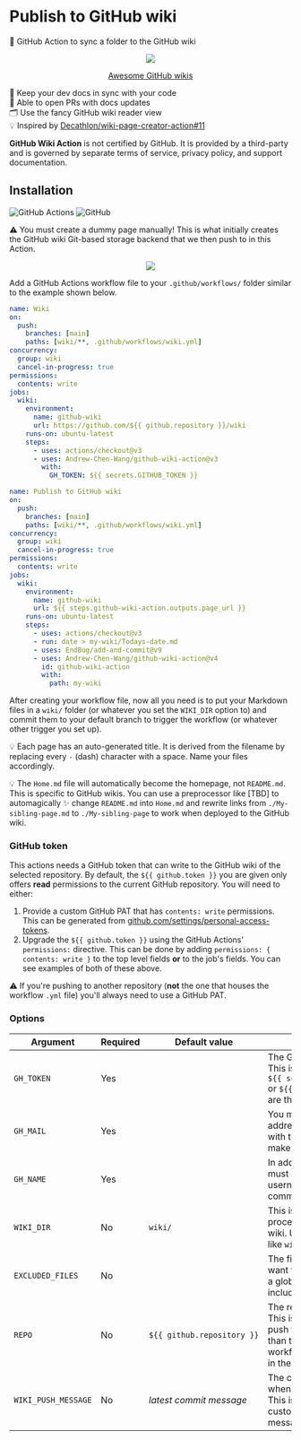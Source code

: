 # Publish to GitHub wiki

📖 GitHub Action to sync a folder to the GitHub wiki

<div align="center">

![](https://user-images.githubusercontent.com/61068799/210448771-8926fa1d-eabb-4d92-8fa0-56468c05f3b2.png)

<!-- FUTURE: Add more links here like "🆕 v4" or "Real-world workflow" -->

[Awesome GitHub wikis](https://github.com/MyHoneyBadger/awesome-github-wiki)

</div>

<!-- FUTURE: Add "📕 Utilizes `git subtree` to preserve commit history" -->

📂 Keep your dev docs in sync with your code \
🔁 Able to open PRs with docs updates \
🗂️ Use the fancy GitHub wiki reader view \
💡 Inspired by [Decathlon/wiki-page-creator-action#11]

**GitHub Wiki Action** is not certified by GitHub. It is provided by a
third-party and is governed by separate terms of service, privacy policy, and
support documentation.

## Installation

![GitHub Actions](https://img.shields.io/static/v1?style=for-the-badge&message=GitHub+Actions&color=2088FF&logo=GitHub+Actions&logoColor=FFFFFF&label=)
![GitHub](https://img.shields.io/static/v1?style=for-the-badge&message=GitHub&color=181717&logo=GitHub&logoColor=FFFFFF&label=)

⚠️ You must create a dummy page manually! This is what initially creates the
GitHub wiki Git-based storage backend that we then push to in this Action.

<div align="center">

![](https://user-images.githubusercontent.com/61068799/224426115-98106d72-6323-4101-8d08-f349af3fcc03.png)

</div>

Add a GitHub Actions workflow file to your `.github/workflows/` folder similar
to the example shown below.

<!-- FUTURE: Change this to be as simple as possible (all defaults) -->

```yml
name: Wiki
on:
  push:
    branches: [main]
    paths: [wiki/**, .github/workflows/wiki.yml]
concurrency:
  group: wiki
  cancel-in-progress: true
permissions:
  contents: write
jobs:
  wiki:
    environment:
      name: github-wiki
      url: https://github.com/${{ github.repository }}/wiki
    runs-on: ubuntu-latest
    steps:
      - uses: actions/checkout@v3
      - uses: Andrew-Chen-Wang/github-wiki-action@v3
        with:
          GH_TOKEN: ${{ secrets.GITHUB_TOKEN }}
```

<!--
FUTURE: Add this paragraph:

⚠️ Make sure that any changes made to the Markdown files in the GitHub Action
_are also committed_! This GitHub Action uses `git subtree` which takes the
state of the latest Git commit, not the current state of the working directory.
You can use [EndBug/add-and-commit] or `git add -A` and
`git commit --amend --no-edit` to commit changes inside your workflow.

-->

```yml
name: Publish to GitHub wiki
on:
  push:
    branches: [main]
    paths: [wiki/**, .github/workflows/wiki.yml]
concurrency:
  group: wiki
  cancel-in-progress: true
permissions:
  contents: write
jobs:
  wiki:
    environment:
      name: github-wiki
      url: ${{ steps.github-wiki-action.outputs.page_url }}
    runs-on: ubuntu-latest
    steps:
      - uses: actions/checkout@v3
      - run: date > my-wiki/Todays-date.md
      - uses: EndBug/add-and-commit@v9
      - uses: Andrew-Chen-Wang/github-wiki-action@v4
        id: github-wiki-action
        with:
          path: my-wiki
```

<!-- FUTURE: Change this to `path` instead of `WIKI_DIR` -->

After creating your workflow file, now all you need is to put your Markdown
files in a `wiki/` folder (or whatever you set the `WIKI_DIR` option to) and
commit them to your default branch to trigger the workflow (or whatever other
trigger you set up).

💡 Each page has an auto-generated title. It is derived from the filename by
replacing every `-` (dash) character with a space. Name your files accordingly.

💡 The `Home.md` file will automatically become the homepage, not `README.md`.
This is specific to GitHub wikis. You can use a preprocessor like [TBD] to
automagically ✨ change `README.md` into `Home.md` and rewrite links from
`./My-sibling-page.md` to `./My-sibling-page` to work when deployed to the
GitHub wiki.

### GitHub token

This actions needs a GitHub token that can write to the GitHub wiki of the
selected repository. By default, the `${{ github.token }}` you are given only
offers **read** permissions to the current GitHub repository. You will need to
either:

1. Provide a custom GitHub PAT that has `contents: write` permissions. This can
   be generated from [github.com/settings/personal-access-tokens].
2. Upgrade the `${{ github.token }}` using the GitHub Actions' `permissions:`
   directive. This can be done by adding `permissions: { contents: write }` to
   the top level fields **or** to the job's fields. You can see examples of both
   of these above.

⚠️ If you're pushing to another repository (**not** the one that houses the
workflow `.yml` file) you'll always need to use a GitHub PAT.

### Options

<!--
NOTE: We are using a literal <table> element here instead of a Markdown table to
give us more control over the in-source width of the text. If we did each of the
rows in one line, each line would be like 200+ characters long. This is not
ideal for readability. We also use &nbsp; a lot to make sure that the spaces
aren't turned into line breaks when rendered.
-->

<table>
  <thead>
    <tr>
      <th>Argument</th>
      <th>Required</th>
      <th>Default&nbsp;value</th>
      <th>Description</th>
    </tr>
  </thead>
  <tbody>
    <tr>
      <td><code>GH_TOKEN</code></td>
      <td>Yes</td>
      <td></td>
      <td>
        The GitHub API token to use. This is usually
        <code>${{&nbsp;secrets.GITHUB_TOKEN&nbsp;}}</code> or
        <code>${{&nbsp;github.token&nbsp;}}</code> (they are the same).
      </td>
    </tr>
    <tr>
      <td><code>GH_MAIL</code></td>
      <td>Yes</td>
      <td></td>
      <td>
        You must specify an email address to be associated with the commit that
        we make to the wiki.
      </td>
    </tr>
    <tr>
      <td><code>GH_NAME</code></td>
      <td>Yes</td>
      <td></td>
      <td>
        In addition to an email, you must also specify a username to tie to the
        commit that we make.
      </td>
    </tr>
    <tr>
      <td><code>WIKI_DIR</code></td>
      <td>No</td>
      <td><code>wiki/</code></td>
      <td>
        This is the directory to process and publish to the wiki. Usually it's
        something like <code>wiki/</code> or <code>docs/</code>
      </td>
    </tr>
    <tr>
      <td><code>EXCLUDED_FILES</code></td>
      <td>No</td>
      <td></td>
      <td>
        The files or directories you want to exclude. This <em>can</em> be a glob
        pattern. By default, we include everything.
      </td>
    </tr>
    <tr>
      <td><code>REPO</code></td>
      <td>No</td>
      <td><code>${{&nbsp;github.repository&nbsp;}}</code></td>
      <td>
        The repository to push to. This is useful if you want to push to a
        different repository than the one that houses the workflow file. This
        should be in the format <code>owner/repo</code>.
      </td>
    </tr>
    <tr>
      <td><code>WIKI_PUSH_MESSAGE</code></td>
      <td>No</td>
      <td><i>latest&nbsp;commit&nbsp;message</td>
      <td>
        The commit message to use when pushing to the wiki. This is useful if
        you want to customize the commit message.
      </td>
    </tr>
  </tbody>
</table>

<!--
FUTURE: Add outputs?

### Outputs

TODO: Add outputs table. Remove this if there are no outputs.
-->

<!--
FUTURE: Add "Development" section

## Development

![Codespaces](https://img.shields.io/static/v1?style=for-the-badge&message=Codespaces&color=181717&logo=GitHub&logoColor=FFFFFF&label=)
![Devcontainers](https://img.shields.io/static/v1?style=for-the-badge&message=Devcontainers&color=2496ED&logo=Docker&logoColor=FFFFFF&label=)

This project consists of a single file. If you're making a small change, you
probably don't need a full dev environment and can just edit the file in the
GitHub web editor or [GitHub.dev].

But, if you really want some of that Bash intellisense, this project comes with
a devcontainer config equipped with a Bash extension pack and some other GitHub
Actions helpers like [`act`] and a few intellisense extensions for
`actions.yml`.

🧪 This project is tested is directly on this repository. Check out the
`test.yml` workflow and the <kbd>Wiki</kbd> tab to see it in action!

🧙‍♂️ Make sure you format your code! We use [Prettier] to format Markdown and
[shfmt] to format Bash code. 🌋 To avoid catastorophic failure, we also use
[shellcheck] to lint our Bash code for common errors.

-->

<!-- prettier-ignore-start -->
[github.dev]: https://github.com/github/dev
[`act`]: https://github.com/nektos/act#readme
[EndBug/add-and-commit]: https://github.com/EndBug/add-and-commit#readme
[github.com/settings/personal-access-tokens]: https://github.com/settings/personal-access-tokens
[Decathlon/wiki-page-creator-action#11]: https://github.com/Decathlon/wiki-page-creator-action/issues/11
[shfmt]: https://github.com/mvdan/sh#shfmt
[shellcheck]: https://www.shellcheck.net/
[prettier]: https://prettier.io/
<!-- prettier-ignore-end -->
